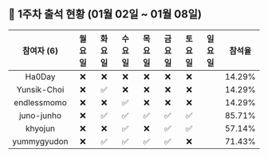 ## :pushpin: 1주차 출석 현황 (01월 02일 ~ 01월 08일)

| 참여자 (6) | 월요일 | 화요일 | 수요일 | 목요일 | 금요일 | 토요일 | 일요일 | 참석율 |
|:---:|:---:|:---:|:---:|:---:|:---:|:---:|:---:|:---:|
| Ha0Day |:x:|:x:|:x:|:x:|:x:|:x:| | 14.29% |
| Yunsik-Choi |:x:|:white_check_mark:|:x:|:x:|:x:|:x:| | 14.29% |
| endlessmomo |:x:|:x:|:white_check_mark:|:x:|:x:|:x:| | 14.29% |
| juno-junho |:x:|:white_check_mark:|:white_check_mark:|:white_check_mark:|:white_check_mark:|:white_check_mark:| | 85.71% |
| khyojun |:x:|:x:|:white_check_mark:|:x:|:white_check_mark:|:white_check_mark:| | 57.14% |
| yummygyudon |:x:|:white_check_mark:|:white_check_mark:|:white_check_mark:|:white_check_mark:|:x:| | 71.43% |
